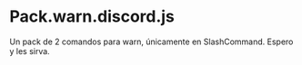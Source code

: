 # Pack.warn.discord.js
Un pack de 2 comandos para warn, únicamente en SlashCommand. Espero y les sirva.

